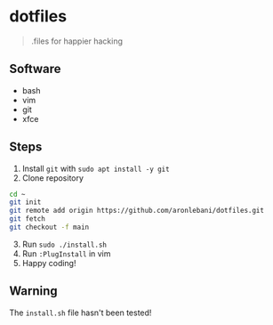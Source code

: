 # dotfiles

> .files for happier hacking

## Software

- bash
- vim
- git
- xfce

## Steps

1. Install `git` with `sudo apt install -y git`
2. Clone repository
```sh
cd ~
git init
git remote add origin https://github.com/aronlebani/dotfiles.git
git fetch
git checkout -f main
```
3. Run `sudo ./install.sh`
4. Run `:PlugInstall` in vim
5. Happy coding!

## Warning

The `install.sh` file hasn't been tested!
